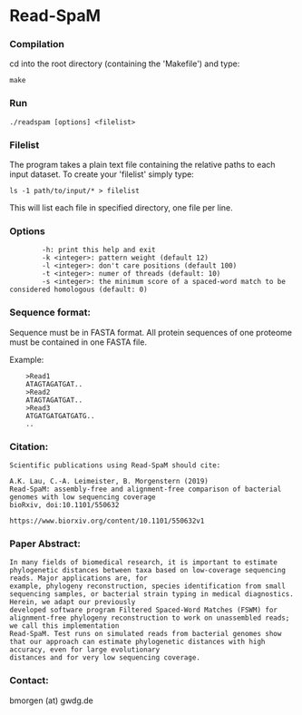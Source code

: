 # Read-SpaM

### Compilation
cd into the root directory (containing the 'Makefile') and type:

```	make ```

### Run

```	./readspam [options] <filelist> ```

### Filelist

The program takes a plain text file containing the relative paths to each input
dataset. To create your 'filelist' simply type:

``` ls -1 path/to/input/* > filelist ```

This will list each file in specified directory, one file per line.

### Options
```
        -h: print this help and exit
        -k <integer>: pattern weight (default 12)
        -l <integer>: don't care positions (default 100)
        -t <integer>: numer of threads (default: 10)
        -s <integer>: the minimum score of a spaced-word match to be considered homologous (default: 0)
```

### Sequence format:

Sequence must be in FASTA format. All protein sequences of one proteome must be contained in one FASTA file.

Example:
```
    >Read1
    ATAGTAGATGAT..
    >Read2
    ATAGTAGATGAT..
    >Read3
    ATGATGATGATGATG..
    ..
```
### Citation:
```
Scientific publications using Read-SpaM should cite:

A.K. Lau, C.-A. Leimeister, B. Morgenstern (2019)
Read-SpaM: assembly-free and alignment-free comparison of bacterial genomes with low sequencing coverage
bioRxiv, doi:10.1101/550632

https://www.biorxiv.org/content/10.1101/550632v1

```

### Paper Abstract:
```
In many fields of biomedical research, it is important to estimate phylogenetic distances between taxa based on low-coverage sequencing reads. Major applications are, for 
example, phylogeny reconstruction, species identification from small sequencing samples, or bacterial strain typing in medical diagnostics. Herein, we adapt our previously 
developed software program Filtered Spaced-Word Matches (FSWM) for alignment-free phylogeny reconstruction to work on unassembled reads; we call this implementation 
Read-SpaM. Test runs on simulated reads from bacterial genomes show that our approach can estimate phylogenetic distances with high accuracy, even for large evolutionary 
distances and for very low sequencing coverage.

```

### Contact:
bmorgen (at) gwdg.de
